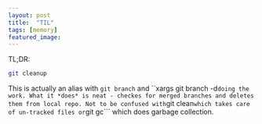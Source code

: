 ```yaml
---
layout: post 
title:  "TIL"
tags: [memory]
featured_image: 
---
```


TL;DR:

```bash
git cleanup
```
This is actually an alias with ```git branch``` and ``xargs git branch -d``` doing the work. What it *does* is neat - checkes for merged branches and deletes them from local repo. Not to be confused with ```git clean``` which takes care of un-tracked files or ```git gc``` which does garbage collection.